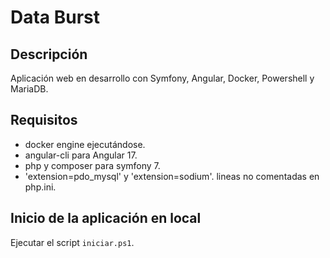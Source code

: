 # Data Burst

## Descripción
Aplicación web en desarrollo con Symfony, Angular, Docker, Powershell y MariaDB.

## Requisitos
- docker engine ejecutándose.
- angular-cli para Angular 17.
- php y composer para symfony 7.
- 'extension=pdo_mysql' y 'extension=sodium'. lineas no comentadas en php.ini.

## Inicio de la aplicación en local
Ejecutar el script `iniciar.ps1`.
